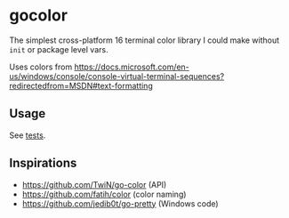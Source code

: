 # gocolor

The simplest cross-platform 16 terminal color library I could make without `init` or package level vars.

Uses colors from https://docs.microsoft.com/en-us/windows/console/console-virtual-terminal-sequences?redirectedfrom=MSDN#text-formatting

## Usage

See [tests](./gocolor_test.go).

## Inspirations

- https://github.com/TwiN/go-color (API)
- https://github.com/fatih/color (color naming)
- https://github.com/jedib0t/go-pretty (Windows code)
